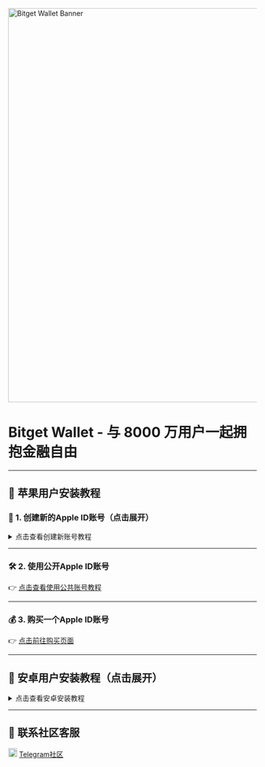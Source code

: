 <img src="https://cdn.bitkeep.vip/operation/u_b_66c4a6a0-512c-11f0-90d4-4d1dc55b70b7.jpeg" alt="Bitget Wallet Banner" width="800"/>

# Bitget Wallet - 与 8000 万用户一起拥抱金融自由

---

## 🍎 苹果用户安装教程

### 📘 1. 创建新的Apple ID账号（点击展开）

<details>
  <summary>点击查看创建新账号教程</summary>

<img src="https://cdn.bitkeep.vip/operation/u_b_d2efa490-57f5-11f0-a200-6798ef212d76.jpeg" alt="Bitget Wallet 安装引导图" width="800"/>

</details>


---

### 🛠️ 2. 使用公开Apple ID账号  
👉 [点击查看使用公共账号教程](https://www.xgjs.top/)

---

### 💰 3. 购买一个Apple ID账号  
👉 [点击前往购买页面](https://buy.vntos.com/buy/11)

---

## 🤖 安卓用户安装教程（点击展开）

<details>
  <summary>点击查看安卓安装教程</summary>

<img src="https://cdn.bitkeep.vip/operation/u_b_d27d81d0-57f5-11f0-a200-6798ef212d76.jpeg" width="100%" alt="安卓安装教程"/>

</details>

---

## 💬 联系社区客服

<img src="https://img.icons8.com/ios-filled/25/000000/telegram-app.png" width="18"/> [Telegram社区](https://t.me/Bitget_Wallet_CN)
